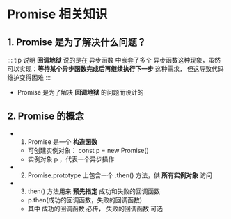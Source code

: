 # Promise 相关知识
## 1. Promise 是为了解决什么问题？
::: tip 说明
**回调地狱** 说的是在 异步函数 中嵌套了多个 异步函数这种现象，虽然可以实现：**等待某个异步函数完成后再继续执行下一步** 这种需求，
但这导致代码维护变得困难
:::
- Promise 是为了解决 **回调地狱** 的问题而设计的

## 2. Promise 的概念
- 1. Promise 是一个 **构造函数**
    - 可创建实例对象： const p = new Promise()
    - 实例对象 p ，代表一个异步操作
- 2. Promise.prototype 上包含一个 .then() 方法，供 **所有实例对象** 访问
- 3. then() 方法用来 **预先指定** 成功和失败的回调函数
    - p.then(成功的回调函数，失败的回调函数)
    - 其中 成功的回调函数 必传， 失败的回调函数 可选



